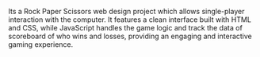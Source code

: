 Its a  Rock Paper Scissors web design project which allows single-player interaction with the computer. It features a clean interface built with HTML and CSS, while JavaScript handles the game logic and track the data of scoreboard of who wins and losses, providing an engaging and interactive gaming experience.
